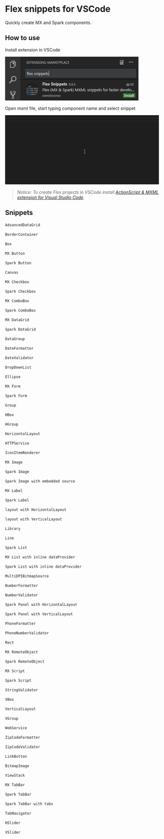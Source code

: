 # Flex snippets for VSCode

Quickly create MX and Spark components.

## How to use

Install extension in VSCode

![Install Flex Snippets](images/install.png "Install Flex Snippets")

Open mxml file, start typing component name and select snippet

![Use Flex Snippets](images/use.gif "Use Flex Snippets")

> _Notice: To create Flex projects in VSCode install [ActionScript & MXML extension for Visual Studio Code](https://as3mxml.com)._

## Snippets

`AdvancedDataGrid`

`BorderContainer`

`Box`

`MX Button`

`Spark Button`

`Canvas`

`MX Checkbox`

`Spark Checkbox`

`MX ComboBox`

`Spark ComboBox`

`MX DataGrid`

`Spark DataGrid`

`DataGroup`

`DateFormatter`

`DateValidator`

`DropDownList`

`Ellipse`

`MX Form`

`Spark Form`

`Group`

`HBox`

`HGroup`

`HorizontalLayout`

`HTTPService`

`IconItemRenderer`

`MX Image`

`Spark Image`

`Spark Image with embedded source`

`MX Label`

`Spark Label`

`layout with HorizontalLayout`

`layout with VerticalLayout`

`Library`

`Line`

`Spark List`

`MX List with inline dataProvider`

`Spark List with inline dataProvider`

`MultiDPIBitmapSource`

`NumberFormatter`

`NumberValidator`

`Spark Panel with HorizontalLayout`

`Spark Panel with VerticalLayout`

`PhoneFormatter`

`PhoneNumberValidator`

`Rect`

`MX RemoteObject`

`Spark RemoteObject`

`MX Script`

`Spark Script`

`StringValidator`

`VBox`

`VerticalLayout`

`VGroup`

`WebService`

`ZipCodeFormatter`

`ZipCodeValidator`

`LinkButton`

`BitmapImage`

`ViewStack`

`MX TabBar`

`Spark TabBar`

`Spark TabBar with tabs`

`TabNavigator`

`HSlider`

`VSlider`
